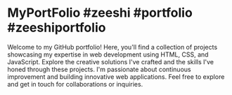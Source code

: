 # MyPortFolio #zeeshi #portfolio #zeeshiportfolio
Welcome to my GitHub portfolio! Here, you'll find a collection of projects showcasing my expertise in web development using HTML, CSS, and JavaScript. Explore the creative solutions I've crafted and the skills I've honed through these projects. I'm passionate about continuous improvement and building innovative web applications. Feel free to explore and get in touch for collaborations or inquiries.
